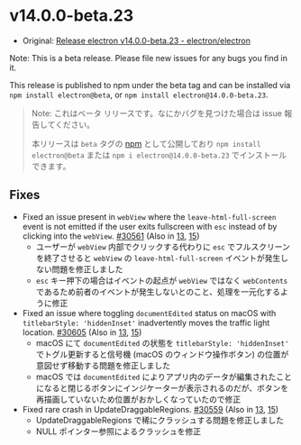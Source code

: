 # v14.0.0-beta.23

- Original: [Release electron v14.0.0-beta.23 - electron/electron](https://github.com/electron/electron/releases/tag/v14.0.0-beta.23)

Note: This is a beta release. Please file new issues for any bugs you find in it.

This release is published to npm under the beta tag and can be installed via `npm install electron@beta`, or `npm install electron@14.0.0-beta.23`.

> Note: これはベータ リリースです。なにかバグを見つけた場合は issue 報告してください。
>
> 本リリースは `beta` タグの [npm](https://www.npmjs.com/package/electron) として公開しており `npm install electron@beta` または `npm i electron@14.0.0-beta.23` でインストールできます。

## Fixes

- Fixed an issue present in `webView` where the `leave-html-full-screen` event is not emitted if the user exits fullscreen with `esc` instead of by clicking into the `webView`. [#30561](https://github.com/electron/electron/pull/30561) (Also in [13](https://github.com/electron/electron/pull/30560), [15](https://github.com/electron/electron/pull/30562))
  - ユーザーが `webView` 内部でクリックする代わりに `esc` でフルスクリーンを終了させると `webView` の `leave-html-full-screen` イベントが発生しない問題を修正しました
  - `esc` キー押下の場合はイベントの起点が `webView` ではなく `webContents` であるため前者のイベントが発生しないとのこと、処理を一元化するように修正
- Fixed an issue where toggling `documentEdited` status on macOS with `titlebarStyle: 'hiddenInset'` inadvertently moves the traffic light location. [#30605](https://github.com/electron/electron/pull/30605) (Also in [13](https://github.com/electron/electron/pull/30603), [15](https://github.com/electron/electron/pull/30604))
  - macOS にて `documentEdited` の状態を `titlebarStyle: 'hiddenInset'` でトグル更新すると信号機 (macOS のウィンドウ操作ボタン) の位置が意図せず移動する問題を修正しました
  - macOS では `documentEdited` によりアプリ内のデータが編集されたことになると閉じるボタンにインジケーターが表示されるのだが、ボタンを再描画していないため位置がおかしくなっていたので修正
- Fixed rare crash in UpdateDraggableRegions. [#30559](https://github.com/electron/electron/pull/30559) (Also in [13](https://github.com/electron/electron/pull/30557), [15](https://github.com/electron/electron/pull/30558))
  - UpdateDraggableRegions で稀にクラッシュする問題を修正しました
  - NULL ポインター参照によるクラッシュを修正
